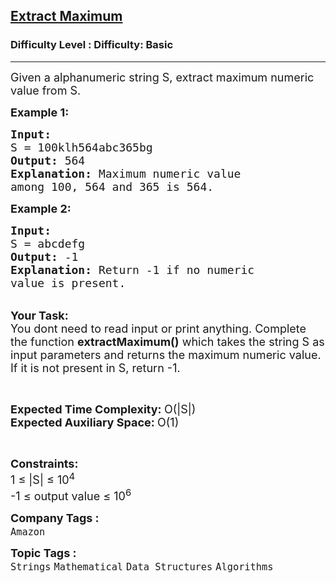 <h2><a href="https://www.geeksforgeeks.org/problems/extract-maximum2943/1?page=6&category=Strings,Java&status=unsolved&sortBy=submissions">Extract Maximum</a></h2><h3>Difficulty Level : Difficulty: Basic</h3><hr><div class="problems_problem_content__Xm_eO"><p><span style="font-size:18px">Given a alphanumeric string S, extract maximum numeric value from S.</span></p>

<p><strong><span style="font-size:18px">Example 1:</span></strong></p>

<pre><span style="font-size:18px"><strong>Input:</strong>
S = 100klh564abc365bg
<strong>Output:</strong> 564
<strong>Explanation:</strong> Maximum numeric value 
among 100, 564 and 365 is 564.</span></pre>

<p><strong><span style="font-size:18px">Example 2:</span></strong></p>

<pre><span style="font-size:18px"><strong>Input:</strong>
S = abcdefg
<strong>Output:</strong> -1
<strong>Explanation:</strong> Return -1 if no numeric 
value is present. </span></pre>

<p><br>
<span style="font-size:18px"><strong>Your Task: &nbsp;</strong><br>
You dont need to read input or print anything. Complete the function <strong>extractMaximum()</strong> which takes the string S as input parameters and returns the maximum numeric value. If it is not present in S, return -1.</span></p>

<p>&nbsp;</p>

<p><span style="font-size:18px"><strong>Expected Time Complexity: </strong>O(|S|)<br>
<strong>Expected Auxiliary Space: </strong>O(1)</span></p>

<p>&nbsp;</p>

<p><span style="font-size:18px"><strong>Constraints:</strong><br>
1 ≤ |S| ≤ 10<sup>4</sup><br>
-1 ≤ output value ≤ 10<sup>6</sup></span></p>
</div><p><span style=font-size:18px><strong>Company Tags : </strong><br><code>Amazon</code>&nbsp;<br><p><span style=font-size:18px><strong>Topic Tags : </strong><br><code>Strings</code>&nbsp;<code>Mathematical</code>&nbsp;<code>Data Structures</code>&nbsp;<code>Algorithms</code>&nbsp;